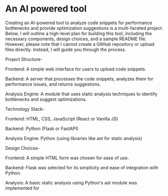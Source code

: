 # An AI powered tool

Creating an AI-powered tool to analyze code snippets for performance bottlenecks and provide optimization suggestions is a multi-faceted project. Below, I will outline a high-level plan for building this tool, including the necessary components, design choices, and a sample README file. However, please note that I cannot create a GitHub repository or upload files directly. Instead, I will guide you through the process.

Project Structure-





Frontend: A simple web interface for users to upload code snippets.


Backend: A server that processes the code snippets, analyzes them for performance issues, and returns suggestions.



Analysis Engine: A module that uses static analysis techniques to identify bottlenecks and suggest optimizations.


Technology Stack-


Frontend: HTML, CSS, JavaScript (React or Vanilla JS)



Backend: Python (Flask or FastAPI)



Analysis Engine: Python (using libraries like ast for static analysis)



Design Choices-


Frontend: A simple HTML form was chosen for ease of use.




Backend: Flask was selected for its simplicity and ease of integration with Python.





Analysis: A basic static analysis using Python's ast module was implemented for
